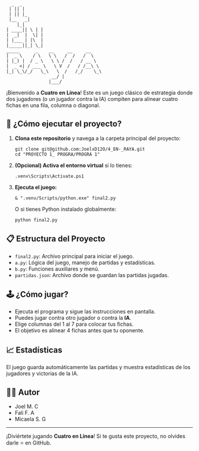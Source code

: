 
```
  _  _              
 | || |     
 | || |_    
 |__   _|   
    |_|    
| ____|| \ | |
|  _|  |  \| |
| |___ | |\  |
|_____||_| \_|
_____      _    __     __     __     
|  _ \    / \   \ \   /  /   /  \    
| |_) |  / _ \   \ \ /  /   / __ \   
|  _ <| / ___ \   \ V  /   / /__\ \  
|_| \_\/_/   \_\   \  /   /_/    \_\ 
                 __/ |         
                |___/       

```

¡Bienvenido a **Cuatro en Línea**! Este es un juego clásico de estrategia donde dos jugadores (o un jugador contra la IA) compiten para alinear cuatro fichas en una fila, columna o diagonal.

## 🚀 ¿Cómo ejecutar el proyecto?

1. **Clona este repositorio** y navega a la carpeta principal del proyecto:
   ```pwsh
   git clone git@github.com:JoelxD12O/4_EN-_RAYA.git
   cd "PROYECTO 1_ PROGRA/PROGRA 1"
   ```

2. **(Opcional) Activa el entorno virtual** si lo tienes:
   ```pwsh
   .venv\Scripts\Activate.ps1
   ```

3. **Ejecuta el juego:**
   ```pwsh
   & ".venv/Scripts/python.exe" final2.py
   ```
   O si tienes Python instalado globalmente:
   ```pwsh
   python final2.py
   ```

## 📋 Estructura del Proyecto
- `final2.py`: Archivo principal para iniciar el juego.
- `a.py`: Lógica del juego, manejo de partidas y estadísticas.
- `b.py`: Funciones auxiliares y menú.
- `partidas.json`: Archivo donde se guardan las partidas jugadas.

## 🕹️ ¿Cómo jugar?
- Ejecuta el programa y sigue las instrucciones en pantalla.
- Puedes jugar contra otro jugador o contra la **IA**.
- Elige columnas del 1 al 7 para colocar tus fichas.
- El objetivo es alinear 4 fichas antes que tu oponente.

## 📈 Estadísticas
El juego guarda automáticamente las partidas y muestra estadísticas de los jugadores y victorias de la IA.

## 👨‍💻 Autor
- Joel M. C
- Fali F. A
- Micaela S. G

---
¡Diviértete jugando **Cuatro en Línea**! Si te gusta este proyecto, no olvides darle ⭐ en GitHub.
